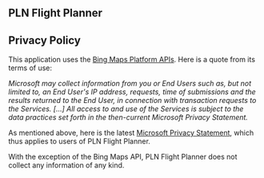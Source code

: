 ## PLN Flight Planner

## Privacy Policy

This application uses the [Bing Maps Platform APIs](https://www.microsoft.com/en-us/maps/product). Here is a quote from its terms of use:


*Microsoft may collect information from you or End Users such as, but not limited to, an End User's IP address, requests, time of submissions and the results
returned to the End User, in connection with transaction requests to the Services. [...] All access to and use of the Services is subject to the data practices
set forth in the then-current Microsoft Privacy Statement.*

As mentioned above, here is the latest [Microsoft Privacy Statement](https://privacy.microsoft.com/en-us/privacystatement), which thus applies to users of PLN Flight Planner.

With the exception of the Bing Maps API, PLN Flight Planner does not collect any information of any kind.
